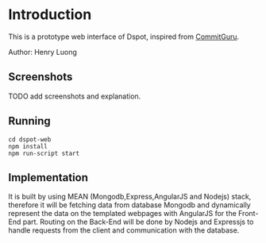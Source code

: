# Introduction

This is a prototype web interface of Dspot, inspired from [CommitGuru](http://commit.guru/).

Author: Henry Luong

## Screenshots

TODO add screenshots and explanation.

## Running

```
cd dspot-web
npm install
npm run-script start
```

## Implementation

It is built by using MEAN (Mongodb,Express,AngularJS and Nodejs) stack, therefore it will be fetching data from database Mongodb and dynamically represent the data on the templated webpages with AngularJS for the Front-End part. Routing on the Back-End will be done by Nodejs and Expressjs to handle requests from the client and communication with the database.



